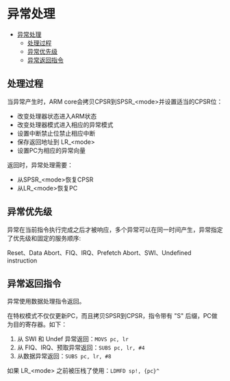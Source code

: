 
# 异常处理

- [异常处理](#异常处理)
  - [处理过程](#处理过程)
  - [异常优先级](#异常优先级)
  - [异常返回指令](#异常返回指令)

## 处理过程

当异常产生时，ARM core会拷贝CPSR到SPSR_\<mode\>并设置适当的CPSR位：

- 改变处理器状态进入ARM状态
- 改变处理器模式进入相应的异常模式
- 设置中断禁止位禁止相应中断
- 保存返回地址到 LR_\<mode\>
- 设置PC为相应的异常向量

返回时，异常处理需要：

- 从SPSR_\<mode\>恢复CPSR
- 从LR_\<mode\>恢复PC

## 异常优先级

异常在当前指令执行完成之后才被响应，多个异常可以在同一时间产生，异常指定了优先级和固定的服务顺序:

Reset、Data Abort、FIQ、IRQ、Prefetch Abort、SWI、Undefined instruction

## 异常返回指令

异常使用数据处理指令返回。

在特权模式不仅仅更新PC，而且拷贝SPSR到CPSR，指令带有 "S" 后缀，PC做为目的寄存器。如下：

1. 从 SWI 和 Undef 异常返回：`MOVS pc, lr`
2. 从 FIQ、IRQ、预取异常返回：`SUBS pc, lr, #4`
3. 从数据异常返回：`SUBS pc, lr, #8`

如果 LR_\<mode\> 之前被压栈了使用：`LDMFD sp!, {pc}^`

